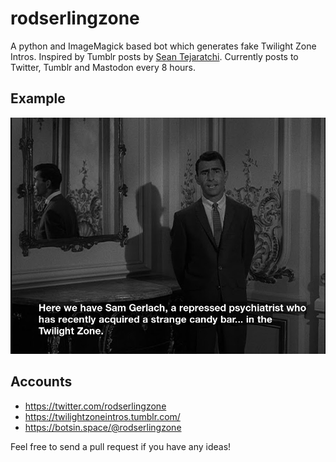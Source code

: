 # rodserlingzone
A python and ImageMagick based bot which generates fake Twilight Zone Intros. Inspired by Tumblr posts by [Sean Tejaratchi](http://liartownusa.tumblr.com/). Currently posts to Twitter, Tumblr and Mastodon every 8 hours.

## Example
![Example](rodserlingzone.jpg)

## Accounts
* https://twitter.com/rodserlingzone
* https://twilightzoneintros.tumblr.com/
* https://botsin.space/@rodserlingzone

Feel free to send a pull request if you have any ideas!
